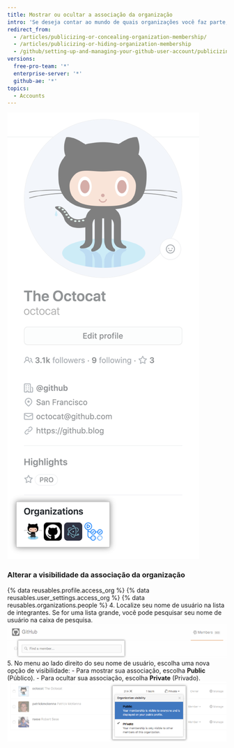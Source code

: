 ```yaml
---
title: Mostrar ou ocultar a associação da organização
intro: 'Se deseja contar ao mundo de quais organizações você faz parte, é possível exibir os avatares das organizações em seu perfil.'
redirect_from:
  - /articles/publicizing-or-concealing-organization-membership/
  - /articles/publicizing-or-hiding-organization-membership
  - /github/setting-up-and-managing-your-github-user-account/publicizing-or-hiding-organization-membership
versions:
  free-pro-team: '*'
  enterprise-server: '*'
  github-ae: '*'
topics:
  - Accounts
---
```


![Caixa perfil da organização](/assets/images/help/profile/profile_orgs_box.png)

### Alterar a visibilidade da associação da organização

{% data reusables.profile.access_org %}
{% data reusables.user_settings.access_org %}
{% data reusables.organizations.people %}
4. Localize seu nome de usuário na lista de integrantes. Se for uma lista grande, você pode pesquisar seu nome de usuário na caixa de pesquisa. ![Caixa de pesquisa organization member (integrante da organização)](/assets/images/help/organizations/member-search-box.png)
5. No menu ao lado direito do seu nome de usuário, escolha uma nova opção de visibilidade:
    - Para mostrar sua associação, escolha **Public** (Público).
    - Para ocultar sua associação, escolha **Private** (Privado). ![Link visibilidade de integrante da organização](/assets/images/help/organizations/member-visibility-link.png)
